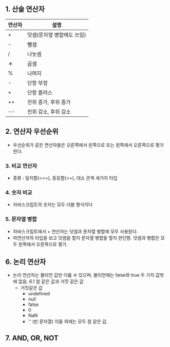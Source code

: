 ## 1. 산술 연산자
|연산자|설명|
|------|---|
|+|덧셈(문자열 병합에도 쓰임)|
|-|뺄셈|
|/|나눗셈|
|＊|곱셈|
|%|나머지|
|-|단항 부정|
|+|단항 플러스|
|++|전위 증가, 후위 증가|
|--|전위 감소, 후위 감소|

## 2. 연산자 우선순위
- 우선순위가 같은 연산자들은 오른쪽에서 왼쪽으로 또는 왼쪽에서 오른쪽으로 평가한다.

### 3. 비교 연산자
- 종류 : 일치함(===), 동등함(==), 대소 관계 세가지 타입

### 4. 숫자 비교
- 자바스크립트의 숫자는 모두 더블 형식이다

### 5. 문자열 병합
- 자바스크립트에서 + 연산자는 덧셈과 문자열 병합에 모두 사용된다.
- 피연산자의 타입을 보고 덧셈을 할지 문자열 병합을 할지 판단함. 덧셈과 병합은 모두 왼쪽에서 오른쪽으로 평가.

## 6. 논리 연산자
- 논리 연산자는 불리언 값만 다룰 수 있으며, 불리언에는 false와 true 두 가지 값밖에 없음.
6.1 참 같은 값과 거짓 같은 값
   * 거짓같은 값
      * undefined
      * null
      * false
      * 0
      * NaN
      * '' (빈 문자열)
      이들 외에는 모두 참 같은 값.
## 7. AND, OR, NOT
